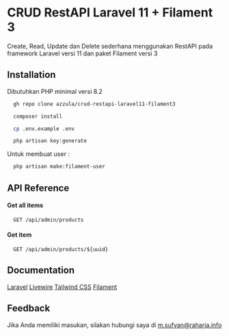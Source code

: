 # CRUD RestAPI Laravel 11 + Filament 3

Create, Read, Update dan Delete sederhana menggunakan RestAPI pada framework Laravel versi 11 dan paket Filament versi 3

## Installation

Dibutuhkan PHP minimal versi 8.2

```bash
  gh repo clone azzula/crud-restapi-laravel11-filament3
```

```bash
  composer install
```

```bash
  cp .env.example .env
```

```bash
  php artisan key:generate
```

Untuk membuat user :

```bash
  php artisan make:filament-user
```

## API Reference

#### Get all items

```http
  GET /api/admin/products
```

#### Get item

```http
  GET /api/admin/products/${uuid}
```

## Documentation

[Laravel](https://laravel.com/docs/11.x)
[Livewire](https://livewire.laravel.com/docs/quickstart)
[Tailwind CSS](https://tailwindcss.com/docs/installation)
[Filament](https://filamentphp.com/docs/3.x/panels/installation)

## Feedback

Jika Anda memiliki masukan, silakan hubungi saya di m.sufyan@raharja.info
